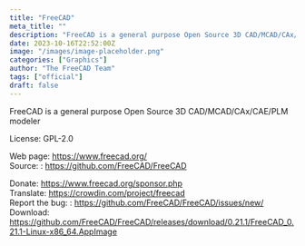 ```yaml
---
title: "FreeCAD"
meta_title: ""
description: "FreeCAD is a general purpose Open Source 3D CAD/MCAD/CAx/CAE/PLM modeler"
date: 2023-10-16T22:52:00Z
image: "/images/image-placeholder.png"
categories: ["Graphics"]
author: "The FreeCAD Team"
tags: ["official"]
draft: false
---
```


FreeCAD is a general purpose Open Source 3D CAD/MCAD/CAx/CAE/PLM modeler

License: GPL-2.0

Web page: https://www.freecad.org/  
Source: : https://github.com/FreeCAD/FreeCAD

Donate: https://www.freecad.org/sponsor.php    
Translate: https://crowdin.com/project/freecad  
Report the bug: : https://github.com/FreeCAD/FreeCAD/issues/new/  
Download: https://github.com/FreeCAD/FreeCAD/releases/download/0.21.1/FreeCAD_0.21.1-Linux-x86_64.AppImage
